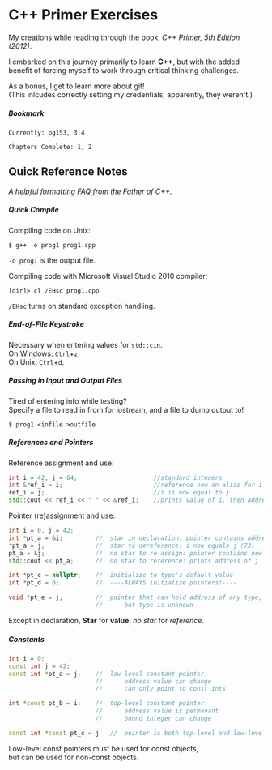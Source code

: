 # C++ Primer Exercises
My creations while reading through the book, _C++ Primer, 5th Edition (2012)_.

I embarked on this journey primarily to learn **C++**, but with the added benefit of forcing myself to work through critical thinking challenges.  

As a bonus, I get to learn more about git!  
(This inlcudes correctly setting my credentials; apparently, they weren't.)  

##### Bookmark
```
Currently: pg153, 3.4

Chapters Complete: 1, 2
```

## Quick Reference Notes

_[A helpful formatting FAQ](http://www.stroustrup.com/bs_faq2.html#whitespace) from the Father of C++._

##### Quick Compile

Compiling code on Unix:
```
$ g++ -o prog1 prog1.cpp
```
`-o prog1` is the output file.

Compiling code with Microsoft Visual Studio 2010 compiler:
```
[dir]> cl /EHsc prog1.cpp
```
`/EHsc` turns on standard exception handling.

##### End-of-File Keystroke

Necessary when entering values for `std::cin`.  
On Windows: `Ctrl`+`z`.  
On Unix: `Ctrl`+`d`.  

##### Passing in Input and Output Files

Tired of entering info while testing?  
Specify a file to read in from for iostream, and a file to dump output to!
```
$ prog1 <infile >outfile
```

##### References and Pointers

Reference assignment and use:
``` c++
int i = 42, j = 64;                     //standard integers
int &ref_i = i;                         //reference now an alias for i
ref_i = j;                              //i is now equal to j
std::cout << ref_i << " " << &ref_i;    //prints value of i, then address of i
```

Pointer (re)assignment and use:  
``` c++
int i = 0, j = 42;
int *pt_a = &i;         //  star in declaration: pointer contains address of i
*pt_a = j;              //  star to dereference: i now equals j (73)
pt_a = &j;              //  no star to re-assign: pointer contains new address
std::cout << pt_a;      //  no star to reference: prints address of j

int *pt_c = nullptr;    //  initialize to type's default value
int *pt_d = 0;          //  ----ALWAYS initialize pointers!----

void *pt_e = j;         //  pointer that can hold address of any type,
                        //      but type is unknown
```
Except in declaration, **Star** for **value**, _no star_ for _reference_.  

##### Constants
``` c++
int i = 0;
const int j = 42;
const int *pt_a = j;    //  low-level constant pointer: 
                        //      address value can change
                        //      can only point to const ints

int *const pt_b = i;    //  top-level constant pointer:
                        //      address value is permanant
                        //      bound integer can change

const int *const pt_c = j   //  pointer is both top-level and low-level constant
```
Low-level const pointers must be used for const objects,  
but can be used for non-const objects.